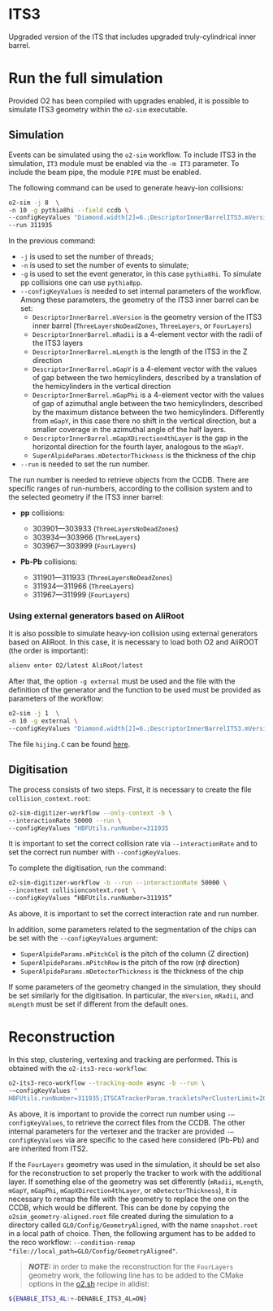 <!-- doxy
\page refDetectorsUpgradesIT3 UpgradesIT3
/doxy -->

# ITS3
Upgraded version of the ITS that includes upgraded truly-cylindrical inner barrel.

# Run the full simulation
Provided O2 has been compiled with upgrades enabled, it is possible to simulate ITS3 geometry within the `o2-sim` executable.

## Simulation
Events can be simulated using the `o2-sim` workflow. To include ITS3 in the simulation, `IT3` module must be enabled via the `-m IT3` parameter. To include the beam pipe, the module `PIPE` must be enabled.

The following command can be used to generate heavy-ion collisions:
```bash
o2-sim -j 8  \
-n 10 -g pythia8hi --field ccdb \
--configKeyValues "Diamond.width[2]=6.;DescriptorInnerBarrelITS3.mVersion=ThreeLayers" \
--run 311935
```
In the previous command:
- `-j` is used to set the number of threads;
- `-n` is used to set the number of events to simulate;
- `-g` is used to set the event generator, in this case `pythia8hi`. To simulate pp collisions one can use `pythia8pp`.
- `--configKeyValues` is needed to set internal parameters of the workflow. Among these parameters, the geometry of the ITS3 inner barrel can be set:
  - `DescriptorInnerBarrel.mVersion` is the geometry version of the ITS3 inner barrel (`ThreeLayersNoDeadZones`, `ThreeLayers`, or `FourLayers`)
  - `DescriptorInnerBarrel.mRadii` is a 4-element vector with the radii of the ITS3 layers
  - `DescriptorInnerBarrel.mLength` is the length of the ITS3 in the Z direction
  - `DescriptorInnerBarrel.mGapY` is a 4-element vector with the values of gap between the two hemicylinders, described by a translation of the hemicylinders in the vertical direction
  - `DescriptorInnerBarrel.mGapPhi` is a 4-element vector with the values of gap of azimuthal angle between the two hemicylinders, described by the maximum distance between the two hemicylinders. Differently from `mGapY`, in this case there no shift in the vertical direction, but a smaller coverage in the azimuthal angle of the half layers.
  - `DescriptorInnerBarrel.mGapXDirection4thLayer` is the gap in the horizontal direction for the fourth layer, analogous to the `mGapY`.
  - `SuperAlpideParams.mDetectorThickness` is the thickness of the chip
- `--run` is needed to set the run number.

The run number is needed to retrieve objects from the CCDB. There are specific ranges of run-numbers, according to the collision system and to the selected geometry if the ITS3 inner barrel:

- **pp** collisions:
  - 303901—303933 (`ThreeLayersNoDeadZones`)
  - 303934—303966 (`ThreeLayers`)
  - 303967—303999 (`FourLayers`)

- **Pb-Pb** collisions:
  - 311901—311933 (`ThreeLayersNoDeadZones`)
  - 311934—311966 (`ThreeLayers`)
  - 311967—311999 (`FourLayers`)

### Using external generators based on AliRoot
It is also possible to simulate heavy-ion collision using external generators based on AliRoot. In this case, it is necessary to load both O2 and AliROOT (the order is important):

```bash
alienv enter O2/latest AliRoot/latest
```

After that, the option `-g external` must be used and the file with the definition of the generator and the function to be used must be provided as parameters of the workflow:

```bash
o2-sim -j 1  \
-n 10 -g external \
--configKeyValues "Diamond.width[2]=6.;DescriptorInnerBarrelITS3.mVersion=ThreeLayers;GeneratorExternal.fileName=hijing.C;GeneratorExternal.funcName=hijing(5020, 0, 20)"
```
The file `hijing.C` can be found [here](https://alice.its.cern.ch/jira/browse/AOGM-246).

## Digitisation
The process consists of two steps. First, it is necessary to create the file `collision_context.root`:

```bash
o2-sim-digitizer-workflow --only-context -b \
--interactionRate 50000 --run \
--configKeyValues "HBFUtils.runNumber=311935
```
It is important to set the correct collision rate via `--interactionRate` and to set the correct run number with `--configKeyValues`.

To complete the digitisation, run the command:
```bash
o2-sim-digitizer-workflow -b --run --interactionRate 50000 \
--incontext collisioncontext.root \
--configKeyValues “HBFUtils.runNumber=311935”
```
As above, it is important to set the correct interaction rate and run number.

In addition, some parameters related to the segmentation of the chips can be set with the `--configKeyValues` argument:
- `SuperAlpideParams.mPitchCol` is the pitch of the column (Z direction)
- `SuperAlpideParams.mPitchRow` is the pitch of the row (r$\phi$ direction)
- `SuperAlpideParams.mDetectorThickness` is the thickness of the chip

If some parameters of the geometry changed in the simulation, they should be set similarly for the digitisation. In particular, the `mVersion`, `mRadii`, and `mLength` must be set if different from the default ones.

# Reconstruction

In this step, clustering, vertexing and tracking are performed. This is obtained with the `o2-its3-reco-workflow`:

```bash
o2-its3-reco-workflow --tracking-mode async -b --run \
-—configKeyValues "
HBFUtils.runNumber=311935;ITSCATrackerParam.trackletsPerClusterLimit=20;ITSCATrackerParam.cellsPerClusterLimit=20;ITSVertexerParam.lowMultXYcut2=0."
```

As above, it is important to provide the correct run number using `-—configKeyValues`, to retrieve the correct files from the CCDB. The other internal parameters for the vertexer and the tracker are provided `-—configKeyValues` via are specific to the cased here considered (Pb-Pb) and are inherited from ITS2.

If the `FourLayers` geometry was used in the simulation, it should be set also for the reconstruction to set properly the tracker to work with the additional layer. If something else of the geometry was set differently (`mRadii`, `mLength`, `mGapY`, `mGapPhi`, `mGapXDirection4thLayer`, or `mDetectorThickness`), it is necessary to remap the file with the geometry to replace the one on the CCDB, which would be different. This can be done by copying the `o2sim_geometry-aligned.root` file created during the simulation to a directory called `GLO/Config/GeometryAligned`, with the name `snapshot.root` in a local path of choice. Then, the following argument has to be added to the reco workflow: `--condition-remap "file://local_path=GLO/Config/GeometryAligned"`.

> **_NOTE:_**  in order to make the reconstruction for the `FourLayers` geometry work, the following line has to be added to the CMake options in the [o2.sh](https://github.com/alisw/alidist/blob/master/o2.sh) recipe in alidist:
```bash
${ENABLE_ITS3_4L:+-DENABLE_ITS3_4L=ON}
```
